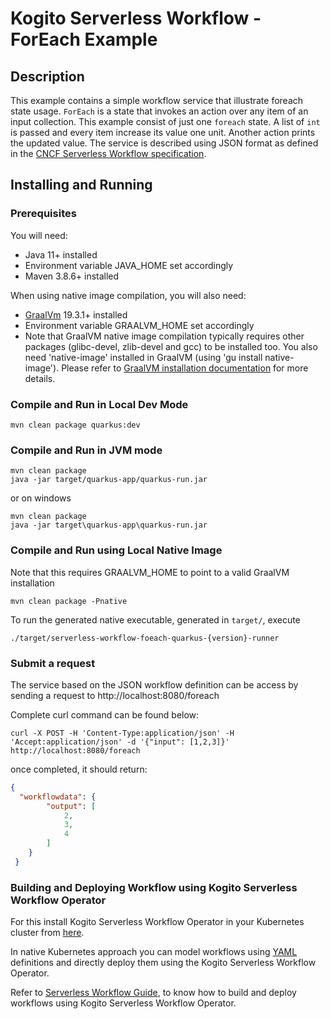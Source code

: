 # Kogito Serverless Workflow - ForEach Example

## Description

This example contains a simple workflow service that illustrate foreach state usage. 
`ForEach` is a state that invokes an action over any item of an input collection.
This example consist of just one `foreach` state. A list of `int` is passed and every item increase its value one unit. Another action prints the updated value. 
The service is described using JSON format as defined in the 
[CNCF Serverless Workflow specification](https://github.com/serverlessworkflow/specification).


## Installing and Running

### Prerequisites
 
You will need:
  - Java 11+ installed
  - Environment variable JAVA_HOME set accordingly
  - Maven 3.8.6+ installed

When using native image compilation, you will also need: 
  - [GraalVm](https://www.graalvm.org/downloads/) 19.3.1+ installed
  - Environment variable GRAALVM_HOME set accordingly
  - Note that GraalVM native image compilation typically requires other packages (glibc-devel, zlib-devel and gcc) to be installed too.  You also need 'native-image' installed in GraalVM (using 'gu install native-image'). Please refer to [GraalVM installation documentation](https://www.graalvm.org/docs/reference-manual/aot-compilation/#prerequisites) for more details.

### Compile and Run in Local Dev Mode

```text
mvn clean package quarkus:dev    
```

### Compile and Run in JVM mode

```text
mvn clean package 
java -jar target/quarkus-app/quarkus-run.jar
```

or on windows

```text
mvn clean package
java -jar target\quarkus-app\quarkus-run.jar
```

### Compile and Run using Local Native Image
Note that this requires GRAALVM_HOME to point to a valid GraalVM installation

```text
mvn clean package -Pnative
```
  
To run the generated native executable, generated in `target/`, execute

```text
./target/serverless-workflow-foeach-quarkus-{version}-runner
```

### Submit a request

The service based on the JSON workflow definition can be access by sending a request to http://localhost:8080/foreach

Complete curl command can be found below:

```text
curl -X POST -H 'Content-Type:application/json' -H 'Accept:application/json' -d '{"input": [1,2,3]}' http://localhost:8080/foreach
```


once completed, it should return:

```json
{ 
  "workflowdata": {
        "output": [
            2,
            3,
            4
        ]
    }
 }
```

### Building and Deploying Workflow using Kogito Serverless Workflow Operator
For this install Kogito Serverless Workflow Operator in your Kubernetes cluster from [here](https://kiegroup.github.io/kogito-docs/serverlessworkflow/latest/cloud/operator/install-serverless-operator.html).

In native Kubernetes approach you can model workflows using [YAML](operator/foreach_sw.yaml) definitions and directly deploy them using the Kogito Serverless Workflow Operator.

Refer to [Serverless Workflow Guide](https://kiegroup.github.io/kogito-docs/serverlessworkflow/latest/cloud/index.html), to know how to build and deploy workflows using Kogito Serverless Workflow Operator.